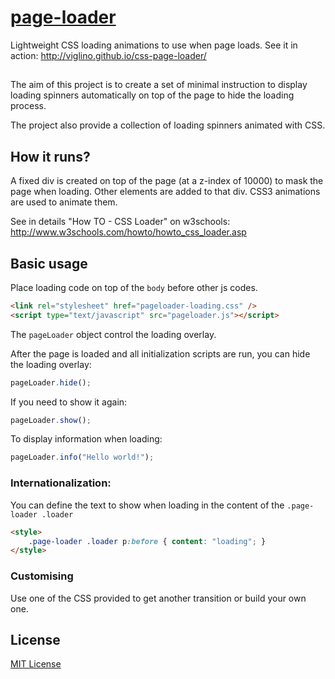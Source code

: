 # [page-loader](https://github.com/Viglino/css-page-loader)

Lightweight CSS loading animations to use when page loads. 
See it in action: http://viglino.github.io/css-page-loader/

## 

The aim of this project is to create a set of minimal instruction to display loading spinners automatically on top of the page to hide the loading process.

The project also provide a collection of loading spinners animated with CSS.

## How it runs?

A fixed div is created on top of the page (at a z-index of 10000) to mask the page when loading. Other elements are added to that div. CSS3 animations are used to animate them. 

See in details "How TO - CSS Loader" on w3schools: http://www.w3schools.com/howto/howto_css_loader.asp


## Basic usage

Place loading code on top of the `body` before other js codes.
```html
<link rel="stylesheet" href="pageloader-loading.css" />
<script type="text/javascript" src="pageloader.js"></script>
```

The `pageLoader` object control the loading overlay. 

After the page is loaded and all initialization scripts are run, you can hide the loading overlay:
```javascript
pageLoader.hide();
```

If you need to show it again:
```javascript
pageLoader.show();
```

To display information when loading:
```javascript
pageLoader.info("Hello world!");
```

### Internationalization: 

You can define the text to show when loading in the content of the `.page-loader .loader` 
```html
<style>
	.page-loader .loader p:before { content: "loading";	}
</style>
```

### Customising

Use one of the CSS provided to get another transition or build your own one.


## License

[MIT License](https://github.com/Viglino/css-page-loader/blob/master/LICENSE)
